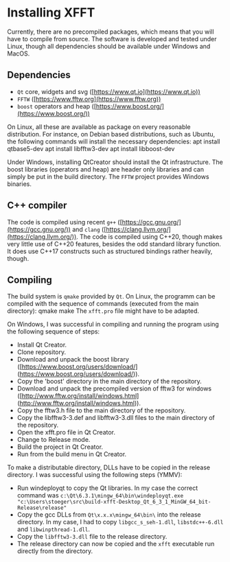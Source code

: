 Installing XFFT
===============

Currently, there are no precompiled packages, which means that you will
have to compile from source. The software is developed and tested under
Linux, though all dependencies should be available under Windows and MacOS.

Dependencies
------------

* `Qt` core, widgets and svg ([https://www.qt.io](https://www.qt.io))
* `FFTW` ([https://www.fftw.org](https://www.fftw.org))
* `boost` operators and heap ([https://www.boost.org/](https://www.boost.org/))

On Linux, all these are available as package on every reasonable distribution.
For instance, on Debian based distributions, such as Ubuntu, the following
commands will install the necessary dependencies:
	apt install qtbase5-dev
	apt install libfftw3-dev
	apt install libboost-dev

Under Windows, installing QtCreator should install the Qt infrastructure.
The boost libraries (operators and heap) are header only libraries and can
simply be put in the build directory. The `FFTW` project provides Windows
binaries.

C++ compiler
------------

The code is compiled using recent `g++` ([https://gcc.gnu.org/](https://gcc.gnu.org/))
and `clang` ([https://clang.llvm.org/](https://clang.llvm.org/)). The code is
compiled using C++20, though makes very little use of C++20 features,
besides the odd standard library function. It does use C++17 constructs
such as structured bindings rather heavily, though.

Compiling
---------

The build system is `qmake` provided by `Qt`. On Linux, the programm can be compiled
with the sequence of commands (executed from the main directory):
	qmake
	make
The `xfft.pro` file might have to be adapted.

On Windows, I was successful in compiling and running the program using the following
sequence of steps:

* Install Qt Creator.
* Clone repository.
* Download and unpack the boost library ([https://www.boost.org/users/download/] (https://www.boost.org/users/download/)).
* Copy the 'boost' directory in the main directory of the repository.
* Download and unpack the precompiled version of fftw3 for windows ([http://www.fftw.org/install/windows.html] (http://www.fftw.org/install/windows.html)).
* Copy the fftw3.h file to the main directory of the repository.
* Copy the libfftw3-3.def and libfftw3-3.dll files to the main directory of the repository.
* Open the xfft.pro file in Qt Creator.
* Change to Release mode.
* Build the project in Qt Creator.
* Run from the build menu in Qt Creator.

To make a distributable directory, DLLs have to be copied in the release directory. I was
successful using the following steps (YMMV):
* Run windeployqt to copy the Qt libraries. In my case the correct command was
`c:\Qt\6.3.1\mingw_64\bin\windeployqt.exe "c:\Users\stoeger\src\build-xfft-Desktop_Qt_6_3_1_MinGW_64_bit-Release\release"`
* Copy the gcc DLLs from `Qt\x.x.x\mingw_64\bin\` into the release directory. In my case,
I had to copy `libgcc_s_seh-1.dll`, `libstdc++-6.dll` and `libwinpthread-1.dll`.
* Copy the `libfftw3-3.dll` file to the release directory.
* The release directory can now be copied and the `xfft` executable run directly from the directory.
